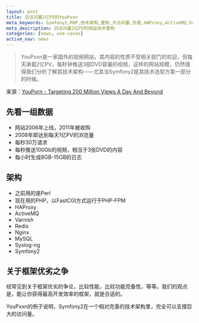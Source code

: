 ```yaml
---
layout: post
title: 日访问量2亿PV的YouPxxn
meta_keywords: Symfony2,PHP,技术架构,重构,大访问量,负载,HAProxy,ActiveMQ,Varnish,Redis,Nginx,MySQL
meta_description: 日访问量2亿PV的网站技术重构
categories: [news, use-cases]
active_nav: news
---
```


> YouPxxn是一家国外的视频网站，其内容的性质不受相关部门的欢迎，但每天承载2亿PV，每秒钟推送3部DVD容量的视频，这样的网站规模，仍然值得我们分析了解其技术架构——尤其当Symfony2是其技术选型方案一部分的时候。 

来源：[YouPorn - Targeting 200 Million Views A Day And Beyond](http://highscalability.com/blog/2012/4/2/youporn-targeting-200-million-views-a-day-and-beyond.html)

先看一组数据
------------

* 网站2006年上线，2011年被收购
* 2008年即达到每天1亿PV的浏览量
* 每秒30万请求
* 每秒推送100Gb的视频，相当于3张DVD的内容
* 每小时生成8GB-15GB的日志

架构
----

* 之前用的是Perl
* 现在用的PHP，以FastCGI方式运行于PHP-FPM
* HAProxy
* ActiveMQ
* Varnish
* Redis
* Nginx
* MySQL
* Syslog-ng
* Symfony2

关于框架优劣之争
----------------

经常见到关于框架优劣的争论，比较性能，比较功能完备性，等等。我们的观点是，能让你获得最高开发效率的框架，就是合适的。

YouPxxn的例子说明，Symfony2在一个相对完善的技术架构里，完全可以支撑巨大的访问量。
